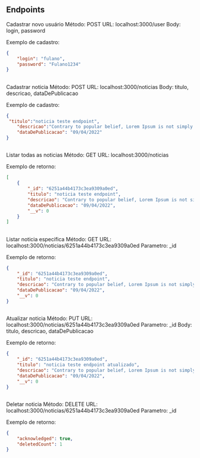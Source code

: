 ## Endpoints

Cadastrar novo usuário
Método: POST
URL: localhost:3000/user
Body: login, password

Exemplo de cadastro:
```json
{
	"login": "fulano",
	"password": "Fulano1234"
}
```

##

Cadastrar noticia
Método: POST
URL: localhost:3000/noticias
Body: titulo, descricao, dataDePublicacao

Exemplo de cadastro:
```json
{
 "titulo":"noticia teste endpoint",
	"descricao":"Contrary to popular belief, Lorem Ipsum is not simply random text. It has roots in a piece of classical Latin literature from 45 BC, making it over 2000 years old. Richard McClintock, a Latin professor at Hampden-Sydney College in Virginia, looked up one of the more obscure Latin words, consectetur, from a Lorem Ipsum passage, and going through the cites of the word in classical literature, discovered the undoubtable source. Lorem Ipsum comes from sections 1.10.32 and 1.10.33 of de Finibus Bonorum et Malorum (The Extremes of Good and Evil) by Cicero, written in 45 BC. This book is a treatise on the theory of ethics, very popular during the Renaissance. The first line of Lorem Ipsum, Lorem ipsum dolor sit amet.., comes from a line in section 1.10.32.",
	"dataDePublicacao": "09/04/2022"
}
```
##

Listar todas as noticias
Método: GET
URL: localhost:3000/noticias

Exemplo de retorno:
```json
[
	{
		"_id": "6251a44b4173c3ea9309a0ed",
		"titulo": "noticia teste endpoint",
		"descricao": "Contrary to popular belief, Lorem Ipsum is not simply random text. It has roots in a piece of classical Latin literature from 45 BC, making it over 2000 years old. Richard McClintock, a Latin professor at Hampden-Sydney College in Virginia, looked up one of the more obscure Latin words, consectetur, from a Lorem Ipsum passage, and going through the cites of the word in classical literature, discovered the undoubtable source. Lorem Ipsum comes from sections 1.10.32 and 1.10.33 of de Finibus Bonorum et Malorum (The Extremes of Good and Evil) by Cicero, written in 45 BC. This book is a treatise on the theory of ethics, very popular during the Renaissance. The first line of Lorem Ipsum, Lorem ipsum dolor sit amet.., comes from a line in section 1.10.32.",
		"dataDePublicacao": "09/04/2022",
		"__v": 0
	}
]
```
##

Listar noticia especifica
Método: GET
URL: localhost:3000/noticias/6251a44b4173c3ea9309a0ed
Parametro: _id

Exemplo de retorno:
```json
{
	"_id": "6251a44b4173c3ea9309a0ed",
	"titulo": "noticia teste endpoint",
	"descricao": "Contrary to popular belief, Lorem Ipsum is not simply random text. It has roots in a piece of classical Latin literature from 45 BC, making it over 2000 years old. Richard McClintock, a Latin professor at Hampden-Sydney College in Virginia, looked up one of the more obscure Latin words, consectetur, from a Lorem Ipsum passage, and going through the cites of the word in classical literature, discovered the undoubtable source. Lorem Ipsum comes from sections 1.10.32 and 1.10.33 of de Finibus Bonorum et Malorum (The Extremes of Good and Evil) by Cicero, written in 45 BC. This book is a treatise on the theory of ethics, very popular during the Renaissance. The first line of Lorem Ipsum, Lorem ipsum dolor sit amet.., comes from a line in section 1.10.32.",
	"dataDePublicacao": "09/04/2022",
	"__v": 0
}
```
##

Atualizar noticia
Método: PUT
URL: localhost:3000/noticias/6251a44b4173c3ea9309a0ed
Parametro: _id
Body: titulo, descricao, dataDePublicacao

Exemplo de retorno:
```json
{
	"_id": "6251a44b4173c3ea9309a0ed",
	"titulo": "noticia teste endpoint atualizado",
	"descricao": "Contrary to popular belief, Lorem Ipsum is not simply random text. It has roots in a piece of classical Latin literature from 45 BC, making it over 2000 years old. Richard McClintock, a Latin professor at Hampden-Sydney College in Virginia, looked up one of the more obscure Latin words, consectetur, from a Lorem Ipsum passage, and going through the cites of the word in classical literature, discovered the undoubtable source. Lorem Ipsum comes from sections 1.10.32 and 1.10.33 of de Finibus Bonorum et Malorum (The Extremes of Good and Evil) by Cicero, written in 45 BC. This book is a treatise on the theory of ethics, very popular during the Renaissance. The first line of Lorem Ipsum, Lorem ipsum dolor sit amet.., comes from a line in section 1.10.32.",
	"dataDePublicacao": "09/04/2022",
	"__v": 0
}
```
##

Deletar noticia
Método: DELETE
URL: localhost:3000/noticias/6251a44b4173c3ea9309a0ed
Parametro: _id

Exemplo de retorno:
```json
{
	"acknowledged": true,
	"deletedCount": 1
}
```
